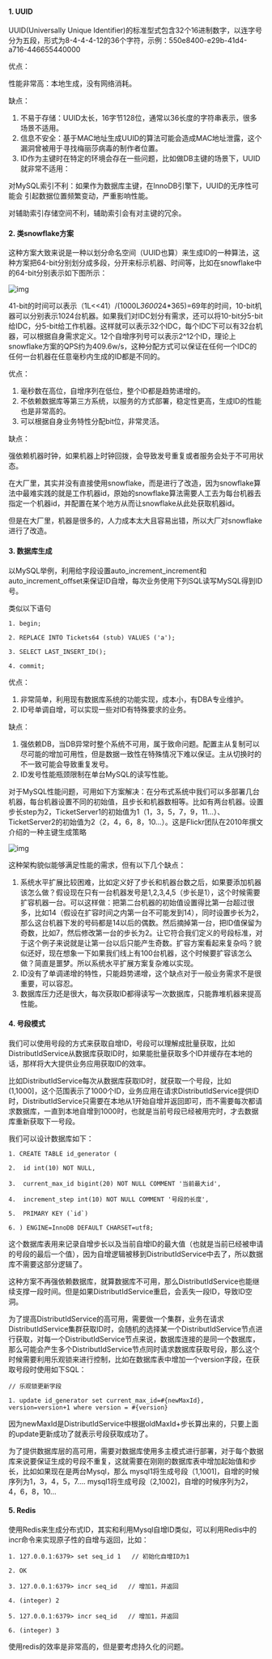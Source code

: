 #### 1. UUID

UUID(Universally Unique Identifier)的标准型式包含32个16进制数字，以连字号分为五段，形式为8-4-4-4-12的36个字符，示例：550e8400-e29b-41d4-a716-446655440000



优点：

性能非常高：本地生成，没有网络消耗。



缺点：

1. 不易于存储：UUID太长，16字节128位，通常以36长度的字符串表示，很多场景不适用。
2. 信息不安全：基于MAC地址生成UUID的算法可能会造成MAC地址泄露，这个漏洞曾被用于寻找梅丽莎病毒的制作者位置。
3. ID作为主键时在特定的环境会存在一些问题，比如做DB主键的场景下，UUID就非常不适用：



对MySQL索引不利：如果作为数据库主键，在InnoDB引擎下，UUID的无序性可能会 引起数据位置频繁变动，严重影响性能。

对辅助索引存储空间不利，辅助索引会有对主键的冗余。



#### 2. 类snowflake方案

这种方案大致来说是一种以划分命名空间（UUID也算）来生成ID的一种算法，这种方案把64-bit分别划分成多段，分开来标示机器、时间等，比如在snowflake中的64-bit分别表示如下图所示：



![img](http://pcc.huitogo.club/93b78c8d899379e64e738493939d9ab6)



41-bit的时间可以表示（1L<<41）/(1000L*3600*24*365)=69年的时间，10-bit机器可以分别表示1024台机器。如果我们对IDC划分有需求，还可以将10-bit分5-bit给IDC，分5-bit给工作机器。这样就可以表示32个IDC，每个IDC下可以有32台机器，可以根据自身需求定义。12个自增序列号可以表示2^12个ID，理论上snowflake方案的QPS约为409.6w/s，这种分配方式可以保证在任何一个IDC的任何一台机器在任意毫秒内生成的ID都是不同的。



优点：

1. 毫秒数在高位，自增序列在低位，整个ID都是趋势递增的。
2. 不依赖数据库等第三方系统，以服务的方式部署，稳定性更高，生成ID的性能也是非常高的。
3. 可以根据自身业务特性分配bit位，非常灵活。



缺点：

强依赖机器时钟，如果机器上时钟回拨，会导致发号重复或者服务会处于不可用状态。



在大厂里，其实并没有直接使用snowflake，而是进行了改造，因为snowflake算法中最难实践的就是工作机器id，原始的snowflake算法需要人工去为每台机器去指定一个机器id，并配置在某个地方从而让snowflake从此处获取机器id。

但是在大厂里，机器是很多的，人力成本太大且容易出错，所以大厂对snowflake进行了改造。



#### 3. 数据库生成

以MySQL举例，利用给字段设置auto_increment_increment和auto_increment_offset来保证ID自增，每次业务使用下列SQL读写MySQL得到ID号。



类似以下语句

```
1. begin; 

2. REPLACE INTO Tickets64 (stub) VALUES ('a'); 

3. SELECT LAST_INSERT_ID(); 

4. commit; 
```



优点：

1. 非常简单，利用现有数据库系统的功能实现，成本小，有DBA专业维护。
2. ID号单调自增，可以实现一些对ID有特殊要求的业务。



缺点：

1. 强依赖DB，当DB异常时整个系统不可用，属于致命问题。配置主从复制可以尽可能的增加可用性，但是数据一致性在特殊情况下难以保证。主从切换时的不一致可能会导致重复发号。
2. ID发号性能瓶颈限制在单台MySQL的读写性能。



对于MySQL性能问题，可用如下方案解决：在分布式系统中我们可以多部署几台机器，每台机器设置不同的初始值，且步长和机器数相等。比如有两台机器。设置步长step为2，TicketServer1的初始值为1（1，3，5，7，9，11…）、TicketServer2的初始值为2（2，4，6，8，10…）。这是Flickr团队在2010年撰文介绍的一种主键生成策略

![img](http://pcc.huitogo.club/3e1f8ae27e9e0929b4f41d22bdd32fbd)



这种架构貌似能够满足性能的需求，但有以下几个缺点：

1. 系统水平扩展比较困难，比如定义好了步长和机器台数之后，如果要添加机器该怎么做？假设现在只有一台机器发号是1,2,3,4,5（步长是1），这个时候需要扩容机器一台。可以这样做：把第二台机器的初始值设置得比第一台超过很多，比如14（假设在扩容时间之内第一台不可能发到14），同时设置步长为2，那么这台机器下发的号码都是14以后的偶数。然后摘掉第一台，把ID值保留为奇数，比如7，然后修改第一台的步长为2。让它符合我们定义的号段标准，对于这个例子来说就是让第一台以后只能产生奇数。扩容方案看起来复杂吗？貌似还好，现在想象一下如果我们线上有100台机器，这个时候要扩容该怎么做？简直是噩梦。所以系统水平扩展方案复杂难以实现。
2. ID没有了单调递增的特性，只能趋势递增，这个缺点对于一般业务需求不是很重要，可以容忍。
3. 数据库压力还是很大，每次获取ID都得读写一次数据库，只能靠堆机器来提高性能。





#### 4. 号段模式

我们可以使用号段的方式来获取自增ID，号段可以理解成批量获取，比如DistributIdService从数据库获取ID时，如果能批量获取多个ID并缓存在本地的话，那样将大大提供业务应用获取ID的效率。



比如DistributIdService每次从数据库获取ID时，就获取一个号段，比如(1,1000]，这个范围表示了1000个ID，业务应用在请求DistributIdService提供ID时，DistributIdService只需要在本地从1开始自增并返回即可，而不需要每次都请求数据库，一直到本地自增到1000时，也就是当前号段已经被用完时，才去数据库重新获取下一号段。



我们可以设计数据库如下：

```
1. CREATE TABLE id_generator ( 

2.  id int(10) NOT NULL, 

3.  current_max_id bigint(20) NOT NULL COMMENT '当前最大id', 

4.  increment_step int(10) NOT NULL COMMENT '号段的长度', 

5.  PRIMARY KEY (`id`) 

6. ) ENGINE=InnoDB DEFAULT CHARSET=utf8; 
```



这个数据库表用来记录自增步长以及当前自增ID的最大值（也就是当前已经被申请的号段的最后一个值），因为自增逻辑被移到DistributIdService中去了，所以数据库不需要这部分逻辑了。



这种方案不再强依赖数据库，就算数据库不可用，那么DistributIdService也能继续支撑一段时间。但是如果DistributIdService重启，会丢失一段ID，导致ID空洞。



为了提高DistributIdService的高可用，需要做一个集群，业务在请求DistributIdService集群获取ID时，会随机的选择某一个DistributIdService节点进行获取，对每一个DistributIdService节点来说，数据库连接的是同一个数据库，那么可能会产生多个DistributIdService节点同时请求数据库获取号段，那么这个时候需要利用乐观锁来进行控制，比如在数据库表中增加一个version字段，在获取号段时使用如下SQL：

```
// 乐观锁更新字段

1. update id_generator set current_max_id=#{newMaxId}, version=version+1 where version = #{version} 
```



因为newMaxId是DistributIdService中根据oldMaxId+步长算出来的，只要上面的update更新成功了就表示号段获取成功了。



为了提供数据库层的高可用，需要对数据库使用多主模式进行部署，对于每个数据库来说要保证生成的号段不重复，这就需要在刚刚的数据库表中增加起始值和步长，比如如果现在是两台Mysql，那么 mysql1将生成号段（1,1001]，自增的时候序列为1，3，4，5，7.... mysql1将生成号段（2,1002]，自增的时候序列为2，4，6，8，10...



#### 5. Redis

使用Redis来生成分布式ID，其实和利用Mysql自增ID类似，可以利用Redis中的incr命令来实现原子性的自增与返回，比如：

```
1. 127.0.0.1:6379> set seq_id 1   // 初始化自增ID为1 

2. OK 

3. 127.0.0.1:6379> incr seq_id   // 增加1，并返回 

4. (integer) 2 

5. 127.0.0.1:6379> incr seq_id   // 增加1，并返回 

6. (integer) 3 
```

使用redis的效率是非常高的，但是要考虑持久化的问题。